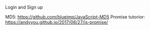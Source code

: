 Login and Sign up

MD5: https://github.com/blueimp/JavaScript-MD5
Promise tutorior: https://andyyou.github.io/2017/06/27/js-promise/ 
